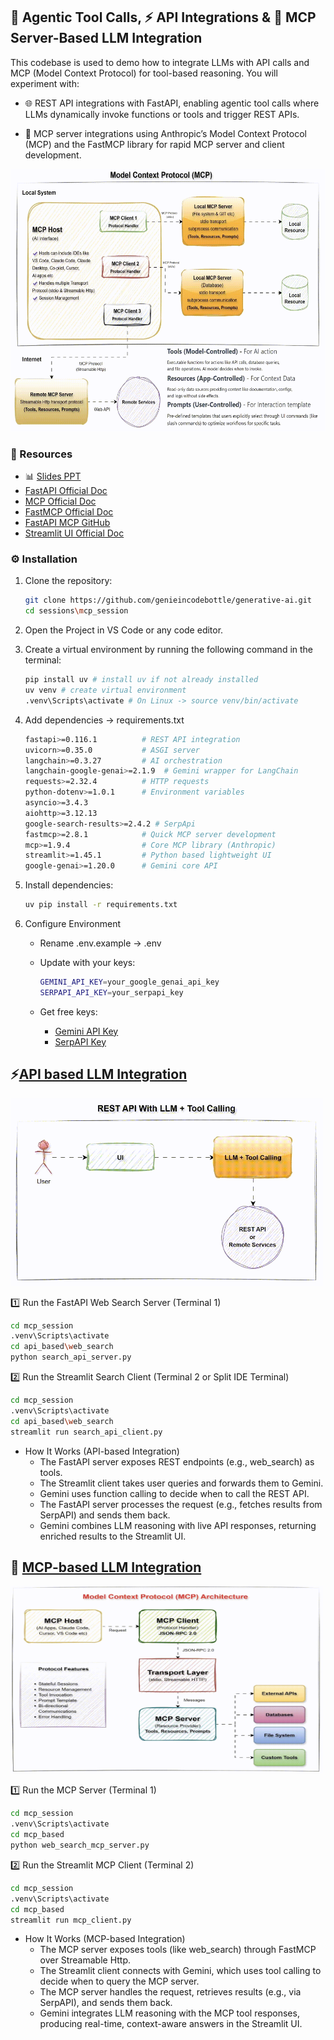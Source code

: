 ## 🧪 Agentic Tool Calls, ⚡ API Integrations & 🔗 MCP Server-Based LLM Integration

This codebase is used to demo how to integrate LLMs with API calls and MCP (Model Context Protocol) for tool-based reasoning. You will experiment with:

* 🌐 REST API integrations with FastAPI, enabling agentic tool calls where LLMs dynamically invoke functions or tools and trigger REST APIs.

* 🔗 MCP server integrations using Anthropic’s Model Context Protocol (MCP) and the FastMCP library for rapid MCP server and client development.

<img src="./images/mcp.gif" width="660" height="420">

### 📑 Resources

* 📊 [Slides PPT](./doc/mcp_session.pptx)
* [FastAPI Official Doc](https://fastapi.tiangolo.com/)
* [MCP Official Doc](https://modelcontextprotocol.io/docs/getting-started/intro)
* [FastMCP Official Doc](https://gofastmcp.com/getting-started/welcome)
* [FastAPI MCP GitHub](https://github.com/tadata-org/fastapi_mcp)
* [Streamlit UI Official Doc](https://streamlit.io/)

### ⚙️ Installation

   1. Clone the repository:
      
      ```bash
      git clone https://github.com/genieincodebottle/generative-ai.git
      cd sessions\mcp_session
      ```
   2. Open the Project in VS Code or any code editor.
   3. Create a virtual environment by running the following command in the terminal:
      
      ```bash
      pip install uv # install uv if not already installed
      uv venv # create virtual environment
      .venv\Scripts\activate # On Linux -> source venv/bin/activate
      ```
   4. Add dependencies → requirements.txt
      
      ```bash
      fastapi>=0.116.1          # REST API integration  
      uvicorn>=0.35.0           # ASGI server  
      langchain>=0.3.27         # AI orchestration  
      langchain-google-genai>=2.1.9  # Gemini wrapper for LangChain  
      requests>=2.32.4          # HTTP requests  
      python-dotenv>=1.0.1      # Environment variables  
      asyncio>=3.4.3  
      aiohttp>=3.12.13  
      google-search-results>=2.4.2 # SerpApi  
      fastmcp>=2.8.1            # Quick MCP server development  
      mcp>=1.9.4                # Core MCP library (Anthropic)  
      streamlit>=1.45.1         # Python based lightweight UI  
      google-genai>=1.20.0      # Gemini core API  
      ```
   5. Install dependencies:
      ```bash
      uv pip install -r requirements.txt
      ```
   6. Configure Environment
      * Rename .env.example → .env
      * Update with your keys:

        ```bash
        GEMINI_API_KEY=your_google_genai_api_key
        SERPAPI_API_KEY=your_serpapi_key
        ```
      * Get free keys:

        * [Gemini API Key](https://aistudio.google.com/apikey) 
        * [SerpAPI Key](https://serpapi.com/manage-api-key)


## ⚡[API based LLM Integration](./api_based/)
<img src="./images/rest.gif" width="500" height="300">

1️⃣ Run the FastAPI Web Search Server (Terminal 1)

```bash
cd mcp_session
.venv\Scripts\activate
cd api_based\web_search
python search_api_server.py
```

2️⃣ Run the Streamlit Search Client (Terminal 2 or Split IDE Terminal)

```bash
cd mcp_session
.venv\Scripts\activate
cd api_based\web_search
streamlit run search_api_client.py
```

* How It Works (API-based Integration)
  - The FastAPI server exposes REST endpoints (e.g., web_search) as tools.
  - The Streamlit client takes user queries and forwards them to Gemini.
  - Gemini uses function calling to decide when to call the REST API.
  - The FastAPI server processes the request (e.g., fetches results from SerpAPI) and sends them back.
  - Gemini combines LLM reasoning with live API responses, returning enriched results to the Streamlit UI.

## 🔗 [MCP-based LLM Integration](./mcp_based/)
<img src="./images/mcp_architecture.gif" width="500" height="300">

1️⃣ Run the MCP Server (Terminal 1)

```bash
cd mcp_session
.venv\Scripts\activate
cd mcp_based
python web_search_mcp_server.py
```

2️⃣ Run the Streamlit MCP Client (Terminal 2)

```bash
cd mcp_session
.venv\Scripts\activate
cd mcp_based
streamlit run mcp_client.py
```
* How It Works (MCP-based Integration)
  - The MCP server exposes tools (like web_search) through FastMCP over Streamable Http.
  - The Streamlit client connects with Gemini, which uses tool calling to decide when to query the MCP server.
  - The MCP server handles the request, retrieves results (e.g., via SerpAPI), and sends them back.
  - Gemini integrates LLM reasoning with the MCP tool responses, producing real-time, context-aware answers in the Streamlit UI.